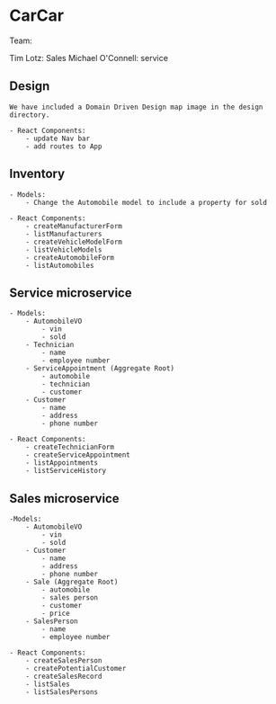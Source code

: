 # CarCar

Team:

Tim Lotz: Sales
Michael O'Connell: service

## Design

    We have included a Domain Driven Design map image in the design directory.

    - React Components:
        - update Nav bar
        - add routes to App

## Inventory
    - Models:
        - Change the Automobile model to include a property for sold

    - React Components:
        - createManufacturerForm
        - listManufacturers
        - createVehicleModelForm
        - listVehicleModels
        - createAutomobileForm
        - listAutomobiles

## Service microservice

    - Models:
        - AutomobileVO
            - vin
            - sold
        - Technician
            - name
            - employee number
        - ServiceAppointment (Aggregate Root)
            - automobile
            - technician
            - customer
        - Customer
            - name
            - address
            - phone number

    - React Components:
        - createTechnicianForm
        - createServiceAppointment
        - listAppointments
        - listServiceHistory

## Sales microservice

    -Models:
        - AutomobileVO
            - vin
            - sold
        - Customer
            - name
            - address
            - phone number
        - Sale (Aggregate Root)
            - automobile
            - sales person
            - customer
            - price
        - SalesPerson
            - name
            - employee number

    - React Components:
        - createSalesPerson
        - createPotentialCustomer
        - createSalesRecord
        - listSales
        - listSalesPersons